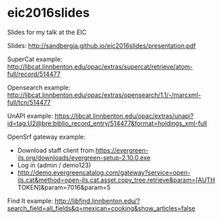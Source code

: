 # eic2016slides
Slides for my talk at the EIC

Slides: http://sandbergja.github.io/eic2016slides/presentation.pdf

SuperCat example: http://libcat.linnbenton.edu/opac/extras/supercat/retrieve/atom-full/record/514477

Opensearch example: http://libcat.linnbenton.edu/opac/extras/opensearch/1.1/-/marcxml-full/tcn/514477

UnAPI example: https://libcat.linnbenton.edu/opac/extras/unapi?id=tag:U2@bre:biblio_record_entry/514477&format=holdings_xml-full

OpenSrf gateway example:
* Download staff client from https://evergreen-ils.org/downloads/evergreen-setup-2.10.0.exe
* Log in (admin / demo123)
* http://demo.evergreencatalog.com/gateway?service=open-ils.cat&method=open-ils.cat.asset.copy_tree.retrieve&param=[AUTH TOKEN]&param=7016&param=5

Find It example: http://libfind.linnbenton.edu/?search_field=all_fields&q=mexican+cooking&show_articles=false
